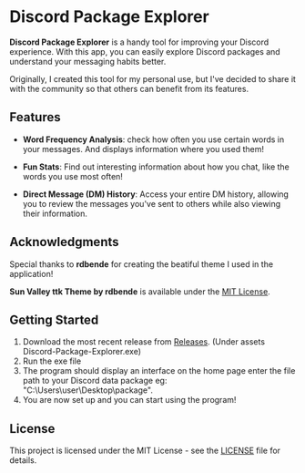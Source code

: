 # Discord Package Explorer

**Discord Package Explorer** is a handy tool for improving your Discord experience. With this app, you can easily explore Discord packages and understand your messaging habits better.

Originally, I created this tool for my personal use, but I've decided to share it with the community so that others can benefit from its features.

## Features

- **Word Frequency Analysis**: check how often you use certain words in your messages. And displays information where you used them!

- **Fun Stats**: Find out interesting information about how you chat, like the words you use most often!

- **Direct Message (DM) History**: Access your entire DM history, allowing you to review the messages you've sent to others while also viewing their information.

## Acknowledgments

Special thanks to **rdbende** for creating the beatiful theme I used in the application! 

**Sun Valley ttk Theme by rdbende** is available under the [MIT License](https://github.com/rdbende/Sun-Valley-ttk-theme/blob/main/LICENSE).

## Getting Started

1. Download the most recent release from [Releases](https://github.com/aullisia/Discord-Package-Explorer/releases). (Under assets Discord-Package-Explorer.exe)
2. Run the exe file
3. The program should display an interface on the home page enter the file path to your Discord data package eg: "C:\Users\user\Desktop\package".
4. You are now set up and you can start using the program!

## License

This project is licensed under the MIT License - see the [LICENSE](LICENSE) file for details.

